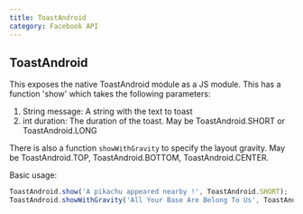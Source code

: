 ```yaml
---
title: ToastAndroid
category: Facebook API
---
```

<!-- Generated by documentation.js. Update this documentation by updating the source code. -->

## ToastAndroid

This exposes the native ToastAndroid module as a JS module. This has a function 'show'
which takes the following parameters:

1.  String message: A string with the text to toast
2.  int duration: The duration of the toast. May be ToastAndroid.SHORT or ToastAndroid.LONG

There is also a function `showWithGravity` to specify the layout gravity. May be
ToastAndroid.TOP, ToastAndroid.BOTTOM, ToastAndroid.CENTER.

Basic usage:

```javascript
ToastAndroid.show('A pikachu appeared nearby !', ToastAndroid.SHORT);
ToastAndroid.showWithGravity('All Your Base Are Belong To Us', ToastAndroid.SHORT, ToastAndroid.CENTER);
```
